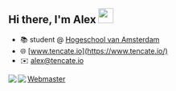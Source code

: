 ## Hi there, I'm Alex <img src="https://raw.githubusercontent.com/MartinHeinz/MartinHeinz/master/wave.gif" width="30px">

* 📚 student @ [Hogeschool van Amsterdam](https://www.hva.nl/)
* 🌐 [www.tencate.io](https://www.tencate.io/)
* ✉️ [alex@tencate.io](mailto:alex@tencate.io?subject=[GitHub]%20Source%20Han%20Sans)
      
<img align="left" src="https://github-readme-stats.vercel.app/api/top-langs/?username=alextencate&theme=<THEME_NAME>" />
<img align="left" src="https://github-readme-stats.vercel.app/api/pin/?username=alextencate&theme=<THEME_NAME>" />
<A HREF="mailto:gebruiker@provider.nl">Webmaster</A>
<!--
**alextencate/alextencate** is a ✨ _special_ ✨ repository because its `README.md` (this file) appears on your GitHub profile.

Here are some ideas to get you started:

- 🔭 I’m currently working on ...
- 🌱 I’m currently learning ...
- 👯 I’m looking to collaborate on ...
- 🤔 I’m looking for help with ...
- 💬 Ask me about ...
- 📫 How to reach me: ...
- 😄 Pronouns: ...
- ⚡ Fun fact: ...
-->
